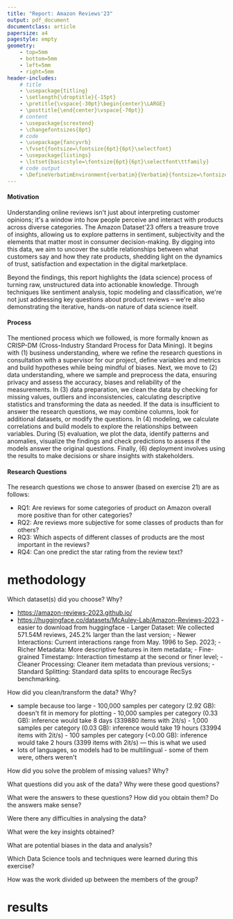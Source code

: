 ```yaml
---
title: "Report: Amazon Reviews'23"
output: pdf_document
documentclass: article
papersize: a4
pagestyle: empty
geometry:
    - top=5mm
    - bottom=5mm
    - left=5mm
    - right=5mm
header-includes:
    # title
    - \usepackage{titling}
    - \setlength{\droptitle}{-15pt}
    - \pretitle{\vspace{-30pt}\begin{center}\LARGE}
    - \posttitle{\end{center}\vspace{-70pt}}    
    # content
    - \usepackage{scrextend}
    - \changefontsizes{8pt}
    # code
    - \usepackage{fancyvrb}
    - \fvset{fontsize=\fontsize{6pt}{6pt}\selectfont}
    - \usepackage{listings}
    - \lstset{basicstyle=\fontsize{6pt}{6pt}\selectfont\ttfamily}
    # code output
    - \DefineVerbatimEnvironment{verbatim}{Verbatim}{fontsize=\fontsize{6pt}{6pt}}
---
```


<!-- 

https://tuwel.tuwien.ac.at/pluginfile.php/4247741/mod_resource/content/1/DOPP2024_Exercise2.pdf

this is just as much about the "data science process" as it is about the results.

this is an open ended task.

we're free to pick whatever dataset we like, and modify questions with supervisor's approval.

deliverables:

- plan / review meeting document (1 page)
        - research questions
        - datasets planned to use
        - methodology to answer questions
        - division of work
- report (2 pages)
        - management summary document
        - main insights
- a single jupyter notebook
        - like a more verbose version of the report
- presentation (10min)

-->

#### Motivation

Understanding online reviews isn't just about interpreting customer opinions; it's a window into how people perceive and interact with products across diverse categories. The Amazon Dataset'23 offers a treasure trove of insights, allowing us to explore patterns in sentiment, subjectivity and the elements that matter most in consumer decision-making. By digging into this data, we aim to uncover the subtle relationships between what customers say and how they rate products, shedding light on the dynamics of trust, satisfaction and expectation in the digital marketplace.

Beyond the findings, this report highlights the (data science) process of turning raw, unstructured data into actionable knowledge. Through techniques like sentiment analysis, topic modeling and classification, we're not just addressing key questions about product reviews – we're also demonstrating the iterative, hands-on nature of data science itself.

#### Process

The mentioned process which we followed, is more formally known as CRISP-DM (Cross-Industry Standard Process for Data Mining). It begins with (1) business understanding, where we refine the research questions in consultation with a supervisor for our project, define variables and metrics and build hypotheses while being mindful of biases. Next, we move to (2) data understanding, where we sample and preprocess the data, ensuring privacy and assess the accuracy, biases and reliability of the measurements. In (3) data preparation, we clean the data by checking for missing values, outliers and inconsistencies, calculating descriptive statistics and transforming the data as needed. If the data is insufficient to answer the research questions, we may combine columns, look for additional datasets, or modify the questions. In (4) modeling, we calculate correlations and build models to explore the relationships between variables. During (5) evaluation, we plot the data, identify patterns and anomalies, visualize the findings and check predictions to assess if the models answer the original questions. Finally, (6) deployment involves using the results to make decisions or share insights with stakeholders.

#### Research Questions

The research questions we chose to answer (based on exercise 21) are as follows:

- RQ1: Are reviews for some categories of product on Amazon overall more positive than for other categories?
- RQ2: Are reviews more subjective for some classes of products than for others?
- RQ3: Which aspects of different classes of products are the most important in the reviews?
- RQ4: Can one predict the star rating from the review text?

# methodology

Which dataset(s) did you choose? Why?

- https://amazon-reviews-2023.github.io/
- https://huggingface.co/datasets/McAuley-Lab/Amazon-Reviews-2023
        - easier to download from huggingface
        - Larger Dataset: We collected 571.54M reviews, 245.2% larger than the last version;
        - Newer Interactions: Current interactions range from May. 1996 to Sep. 2023;
        - Richer Metadata: More descriptive features in item metadata;
        - Fine-grained Timestamp: Interaction timestamp at the second or finer level;
        - Cleaner Processing: Cleaner item metadata than previous versions;
        - Standard Splitting: Standard data splits to encourage RecSys benchmarking.

How did you clean/transform the data? Why?

- sample because too large
        - 100,000 samples per category (2.92 GB): doesn't fit in memory for plotting
        - 10,000 samples per category (0.33 GB): inference would take 8 days (339880 items with 2it/s)
        - 1,000 samples per category (0.03 GB): inference would take 19 hours (33994 items with 2it/s)
        - 100 samples per category (<0.00 GB): inference would take 2 hours (3399 items with 2it/s) — this is what we used
- lots of languages, so models had to be multilingual
        - some of them were, others weren't

How did you solve the problem of missing values? Why?

What questions did you ask of the data? Why were these good questions?

What were the answers to these questions? How did you obtain them? Do the answers make sense?

Were there any difficulties in analysing the data?

What were the key insights obtained?

What are potential biases in the data and analysis?

Which Data Science tools and techniques were learned during this exercise?

How was the work divided up between the members of the group?

# results
